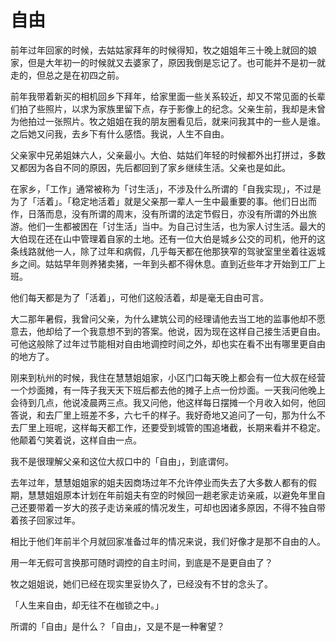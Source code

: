 # 自由

前年过年回家的时候，去姑姑家拜年的时候得知，牧之姐姐年三十晚上就回的娘家，但是大年初一的时候就又去婆家了，原因我倒是忘记了。也可能并不是初一就走的，但总之是在初四之前。

前年我带着新买的相机回乡下拜年，给家里面一些关系较近，却又不常见面的长辈们拍了些照片，以求为家族里留下点，存于影像上的纪念。父亲生前，我却是未曾为他拍过一张照片。牧之姐姐在我的朋友圈看见后，就来问我其中的一些人是谁。之后她又问我，去乡下有什么感悟。我说，人生不自由。

父亲家中兄弟姐妹六人，父亲最小。大伯、姑姑们年轻的时候都外出打拼过，多数又都因为各自不同的原因，先后都回到了家乡继续生活。父亲也是如此。

在家乡，「工作」通常被称为「讨生活」，不涉及什么所谓的「自我实现」，不过是为了「活着」。「稳定地活着」就是父亲那一辈人一生中最重要的事。他们日出而作，日落而息，没有所谓的周末，没有所谓的法定节假日，亦没有所谓的外出旅游。他们一生都被困在「讨生活」当中。为自己讨生活，也为家人讨生活。最大的大伯现在还在山中管理着自家的土地。还有一位大伯是城乡公交的司机，他开的这条线路就他一人，除了过年和病假，几乎每天都在他那狭窄的驾驶室里坐着往返城乡之间。姑姑早年则养猪卖猪，一年到头都不得休息。直到近些年才开始到工厂上班。

他们每天都是为了「活着」，可他们这般活着，却是毫无自由可言。

大二那年暑假，我曾问父亲，为什么建筑公司的经理请他去当工地的监事他却不愿意去，他却给了一个我意想不到的答案。他说，因为现在这样自己接生活更自由。可他这般除了过年过节能相对自由地调控时间之外，却也实在看不出有哪里更自由的地方了。

刚来到杭州的时候，我住在慧慧姐姐家，小区门口每天晚上都会有一位大叔在经营一个炒面摊，有一阵子我天天下班后都去他的摊子上点一份炒面。一天我问他晚上会待到几点，他说凌晨两三点。我又问他，他这样每日摆摊一个月收入如何，他回答说，和去厂里上班差不多，六七千的样子。我好奇地又追问了一句，那为什么不去厂里上班呢，这样每天都工作，还要受到城管的围追堵截，长期来看并不稳定。他颠着勺笑着说，这样自由一点。

我不是很理解父亲和这位大叔口中的「自由」，到底谓何。

去年过年，慧慧姐姐家的姐夫因商场过年不允许停业而失去了大多数人都有的假期，慧慧姐姐原本计划在年前姐夫有空的时候回一趟老家走访亲戚，以避免年里自己还要带着一岁大的孩子走访亲戚的情况发生，可却也因诸多原因，不得不独自带着孩子回家过年。

相比于他们年前半个月就回家准备过年的情况来说，我们好像才是那不自由的人。

用一年无假可言换那可随时调控的自主时间，到底是不是更自由了？

牧之姐姐说，她们已经在现实里妥协久了，已经没有不甘的念头了。

「人生来自由，却无往不在枷锁之中。」

所谓的「自由」是什么？「自由」，又是不是一种奢望？
